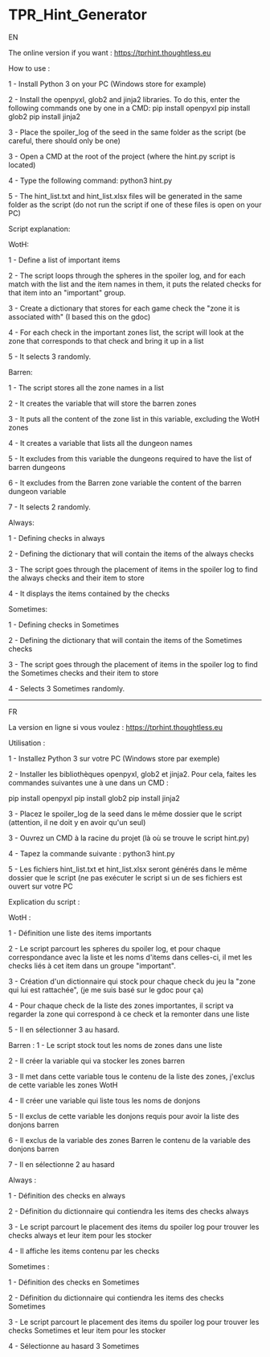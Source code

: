 # TPR_Hint_Generator
EN

The online version if you want : https://tprhint.thoughtless.eu

How to use :

1 - Install Python 3 on your PC (Windows store for example)

2 - Install the openpyxl, glob2 and jinja2 libraries. To do this, enter the following commands one by one in a CMD:
pip install openpyxl
pip install glob2
pip install jinja2

3 - Place the spoiler_log of the seed in the same folder as the script (be careful, there should only be one)

3 - Open a CMD at the root of the project (where the hint.py script is located)

4 - Type the following command: python3 hint.py

5 - The hint_list.txt and hint_list.xlsx files will be generated in the same folder as the script (do not run the script if one of these files is open on your PC)

Script explanation:

WotH:

1 - Define a list of important items

2 - The script loops through the spheres in the spoiler log, and for each match with the list and the item names in them, it puts the related checks for that item into an "important" group.

3 - Create a dictionary that stores for each game check the "zone it is associated with" (I based this on the gdoc)

4 - For each check in the important zones list, the script will look at the zone that corresponds to that check and bring it up in a list

5 - It selects 3 randomly.

Barren:

1 - The script stores all the zone names in a list

2 - It creates the variable that will store the barren zones

3 - It puts all the content of the zone list in this variable, excluding the WotH zones

4 - It creates a variable that lists all the dungeon names

5 - It excludes from this variable the dungeons required to have the list of barren dungeons

6 - It excludes from the Barren zone variable the content of the barren dungeon variable

7 - It selects 2 randomly.

Always:

1 - Defining checks in always

2 - Defining the dictionary that will contain the items of the always checks

3 - The script goes through the placement of items in the spoiler log to find the always checks and their item to store

4 - It displays the items contained by the checks

Sometimes:

1 - Defining checks in Sometimes

2 - Defining the dictionary that will contain the items of the Sometimes checks

3 - The script goes through the placement of items in the spoiler log to find the Sometimes checks and their item to store

4 - Selects 3 Sometimes randomly.

----------------------------------------------------------------------------------------------------------------------------------------------------------------
FR

La version en ligne si vous voulez : https://tprhint.thoughtless.eu

Utilisation :

1 - Installez Python 3 sur votre PC (Windows store par exemple)

2 - Installer les bibliothèques openpyxl, glob2 et jinja2. Pour cela, faites les commandes suivantes une à une dans un CMD :

pip install openpyxl
pip install glob2
pip install jinja2

3 - Placez le spoiler_log de la seed dans le même dossier que le script (attention, il ne doit y en avoir qu'un seul)

3 - Ouvrez un CMD à la racine du projet (là où se trouve le script hint.py)

4 - Tapez la commande suivante : python3 hint.py

5 - Les fichiers hint_list.txt et hint_list.xlsx seront générés dans le même dossier que le script (ne pas exécuter le script si un de ses fichiers est ouvert sur         votre PC

Explication du script :

WotH :

1 - Définition une liste des items importants

2 - Le script parcourt les spheres du spoiler log, et pour chaque correspondance avec la liste et les
    noms d'items dans celles-ci, il met les checks liés à cet item dans un groupe "important".
    
3 - Création d'un dictionnaire qui stock pour chaque check du jeu la "zone qui lui est rattachée",
    (je me suis basé sur le gdoc pour ça)
    
4 - Pour chaque check de la liste des zones importantes, il script va regarder la zone qui correspond
    à ce check et la remonter dans une liste
    
5 - Il en sélectionner 3 au hasard.

Barren :
1 - Le script stock tout les noms de zones dans une liste

2 - Il créer la variable qui va stocker les zones barren

3 - Il met dans cette variable tous le contenu de la liste des zones, j'exclus de cette variable les
    zones WotH
    
4 - Il créer une variable qui liste tous les noms de donjons

5 - Il exclus de cette variable les donjons requis pour avoir la liste des donjons barren

6 - Il exclus de la variable des zones Barren le contenu de la variable des donjons barren

7 - Il en sélectionne 2 au hasard

Always :

1 - Définition des checks en always

2 - Définition du dictionnaire qui contiendra les items des checks always

3 - Le script parcourt le placement des items du spoiler log pour trouver les checks always et leur item pour les stocker

4 - Il affiche les items contenu par les checks

Sometimes :

1 - Définition des checks en Sometimes

2 - Définition du dictionnaire qui contiendra les items des checks Sometimes

3 - Le script parcourt le placement des items du spoiler log pour trouver les checks Sometimes et leur item pour les stocker

4 - Sélectionne au hasard 3 Sometimes
